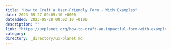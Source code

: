 ```yaml
---
title: "How to Craft a User-Friendly Form - With Examples"
date: 2023-05-27 09:09:10 +0000
dateadded: 2023-05-28 00:02:10 +0100
description: ""
link: "https://uxplanet.org/how-to-craft-an-impactful-form-with-examples-8f2313146561?source=rss----819cc2aaeee0---4"
category:
directory: _directory/ux-planet.md
---
```

